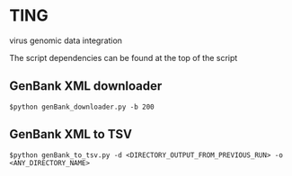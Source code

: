 # TING
virus genomic data integration

The script dependencies can be found at the top of the script

## GenBank XML downloader
```
$python genBank_downloader.py -b 200
```


## GenBank XML to TSV
```
$python genBank_to_tsv.py -d <DIRECTORY_OUTPUT_FROM_PREVIOUS_RUN> -o <ANY_DIRECTORY_NAME>
```

